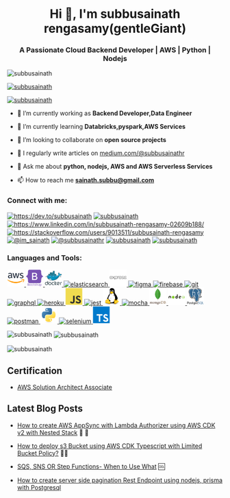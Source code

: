 <h1 align="center">Hi 👋, I'm subbusainath rengasamy(gentleGiant)</h1>
<h3 align="center">A Passionate Cloud Backend Developer | AWS | Python | Nodejs</h3>

<p align="left"> <img src="https://komarev.com/ghpvc/?username=subbusainath&label=Profile%20views&color=0e75b6&style=flat" alt="subbusainath" /> </p>

<p align="left"> <a href="https://github.com/ryo-ma/github-profile-trophy"><img src="https://github-profile-trophy.vercel.app/?username=subbusainath" alt="subbusainath" /></a> </p>

<p align="left"> <a href="https://twitter.com/subbusainath" target="blank"><img src="https://img.shields.io/twitter/follow/subbusainath?logo=twitter&style=for-the-badge" alt="subbusainath" /></a> </p>

- 🔭 I’m currently working as **Backend Developer,Data Engineer**

- 🌱 I’m currently learning **Databricks,pyspark,AWS Services**

- 👯 I’m looking to collaborate on **open source projects**

- 📝 I regularly write articles on [medium.com/@subbusainathr](https://www.medium.com/@subbusainathr)

- 💬 Ask me about **python, nodejs, AWS and AWS Serverless Services**

- 📫 How to reach me **sainath.subbu@gmail.com**



<h3 align="left">Connect with me:</h3>
<p align="left">
<a href="https://dev.to/subbusainath" target="blank"><img align="center" src="https://raw.githubusercontent.com/rahuldkjain/github-profile-readme-generator/master/src/images/icons/Social/devto.svg" alt="https://dev.to/subbusainath" height="30" width="40" /></a>
<a href="https://twitter.com/subbusainath" target="blank"><img align="center" src="https://raw.githubusercontent.com/rahuldkjain/github-profile-readme-generator/master/src/images/icons/Social/twitter.svg" alt="subbusainath" height="30" width="40" /></a>
<a href="https://linkedin.com/in/https://www.linkedin.com/in/subbusainath-rengasamy-02609b188/" target="blank"><img align="center" src="https://raw.githubusercontent.com/rahuldkjain/github-profile-readme-generator/master/src/images/icons/Social/linked-in-alt.svg" alt="https://www.linkedin.com/in/subbusainath-rengasamy-02609b188/" height="30" width="40" /></a>
<a href="https://stackoverflow.com/users/https://stackoverflow.com/users/9013511/subbusainath-rengasamy" target="blank"><img align="center" src="https://raw.githubusercontent.com/rahuldkjain/github-profile-readme-generator/master/src/images/icons/Social/stack-overflow.svg" alt="https://stackoverflow.com/users/9013511/subbusainath-rengasamy" height="30" width="40" /></a>
<a href="https://instagram.com/@im_sainath" target="blank"><img align="center" src="https://raw.githubusercontent.com/rahuldkjain/github-profile-readme-generator/master/src/images/icons/Social/instagram.svg" alt="@im_sainath" height="30" width="40" /></a>
<a href="https://medium.com/@subbusainathr" target="blank"><img align="center" src="https://raw.githubusercontent.com/rahuldkjain/github-profile-readme-generator/master/src/images/icons/Social/medium.svg" alt="@subbusainathr" height="30" width="40" /></a>
<a href="https://www.hackerrank.com/subbusainath" target="blank"><img align="center" src="https://raw.githubusercontent.com/rahuldkjain/github-profile-readme-generator/master/src/images/icons/Social/hackerrank.svg" alt="subbusainath" height="30" width="40" /></a>
<a href="https://www.leetcode.com/subbusainath" target="blank"><img align="center" src="https://raw.githubusercontent.com/rahuldkjain/github-profile-readme-generator/master/src/images/icons/Social/leet-code.svg" alt="subbusainath" height="30" width="40" /></a>
</p>

<h3 align="left">Languages and Tools:</h3>
<p align="left"> <a href="https://aws.amazon.com" target="_blank" rel="noreferrer"> <img src="https://raw.githubusercontent.com/devicons/devicon/master/icons/amazonwebservices/amazonwebservices-original-wordmark.svg" alt="aws" width="40" height="40"/> </a> <a href="https://getbootstrap.com" target="_blank" rel="noreferrer"> <img src="https://raw.githubusercontent.com/devicons/devicon/master/icons/bootstrap/bootstrap-plain-wordmark.svg" alt="bootstrap" width="40" height="40"/> </a> <a href="https://www.docker.com/" target="_blank" rel="noreferrer"> <img src="https://raw.githubusercontent.com/devicons/devicon/master/icons/docker/docker-original-wordmark.svg" alt="docker" width="40" height="40"/> </a> <a href="https://www.elastic.co" target="_blank" rel="noreferrer"> <img src="https://www.vectorlogo.zone/logos/elastic/elastic-icon.svg" alt="elasticsearch" width="40" height="40"/> </a> <a href="https://expressjs.com" target="_blank" rel="noreferrer"> <img src="https://raw.githubusercontent.com/devicons/devicon/master/icons/express/express-original-wordmark.svg" alt="express" width="40" height="40"/> </a> <a href="https://www.figma.com/" target="_blank" rel="noreferrer"> <img src="https://www.vectorlogo.zone/logos/figma/figma-icon.svg" alt="figma" width="40" height="40"/> </a> <a href="https://firebase.google.com/" target="_blank" rel="noreferrer"> <img src="https://www.vectorlogo.zone/logos/firebase/firebase-icon.svg" alt="firebase" width="40" height="40"/> </a> <a href="https://git-scm.com/" target="_blank" rel="noreferrer"> <img src="https://www.vectorlogo.zone/logos/git-scm/git-scm-icon.svg" alt="git" width="40" height="40"/> </a> <a href="https://graphql.org" target="_blank" rel="noreferrer"> <img src="https://www.vectorlogo.zone/logos/graphql/graphql-icon.svg" alt="graphql" width="40" height="40"/> </a> <a href="https://heroku.com" target="_blank" rel="noreferrer"> <img src="https://www.vectorlogo.zone/logos/heroku/heroku-icon.svg" alt="heroku" width="40" height="40"/> </a> <a href="https://developer.mozilla.org/en-US/docs/Web/JavaScript" target="_blank" rel="noreferrer"> <img src="https://raw.githubusercontent.com/devicons/devicon/master/icons/javascript/javascript-original.svg" alt="javascript" width="40" height="40"/> </a> <a href="https://jestjs.io" target="_blank" rel="noreferrer"> <img src="https://www.vectorlogo.zone/logos/jestjsio/jestjsio-icon.svg" alt="jest" width="40" height="40"/> </a> <a href="https://www.linux.org/" target="_blank" rel="noreferrer"> <img src="https://raw.githubusercontent.com/devicons/devicon/master/icons/linux/linux-original.svg" alt="linux" width="40" height="40"/> </a> <a href="https://mochajs.org" target="_blank" rel="noreferrer"> <img src="https://www.vectorlogo.zone/logos/mochajs/mochajs-icon.svg" alt="mocha" width="40" height="40"/> </a> <a href="https://www.mongodb.com/" target="_blank" rel="noreferrer"> <img src="https://raw.githubusercontent.com/devicons/devicon/master/icons/mongodb/mongodb-original-wordmark.svg" alt="mongodb" width="40" height="40"/> </a> <a href="https://nodejs.org" target="_blank" rel="noreferrer"> <img src="https://raw.githubusercontent.com/devicons/devicon/master/icons/nodejs/nodejs-original-wordmark.svg" alt="nodejs" width="40" height="40"/> </a> <a href="https://www.postgresql.org" target="_blank" rel="noreferrer"> <img src="https://raw.githubusercontent.com/devicons/devicon/master/icons/postgresql/postgresql-original-wordmark.svg" alt="postgresql" width="40" height="40"/> </a> <a href="https://postman.com" target="_blank" rel="noreferrer"> <img src="https://www.vectorlogo.zone/logos/getpostman/getpostman-icon.svg" alt="postman" width="40" height="40"/> </a> <a href="https://www.python.org" target="_blank" rel="noreferrer"> <img src="https://raw.githubusercontent.com/devicons/devicon/master/icons/python/python-original.svg" alt="python" width="40" height="40"/> </a> <a href="https://www.selenium.dev" target="_blank" rel="noreferrer"> <img src="https://raw.githubusercontent.com/detain/svg-logos/780f25886640cef088af994181646db2f6b1a3f8/svg/selenium-logo.svg" alt="selenium" width="40" height="40"/> </a> <a href="https://www.typescriptlang.org/" target="_blank" rel="noreferrer"> <img src="https://raw.githubusercontent.com/devicons/devicon/master/icons/typescript/typescript-original.svg" alt="typescript" width="40" height="40"/> </a> </p>

<p><img align="left" src="https://github-readme-stats.vercel.app/api/top-langs?username=subbusainath&show_icons=true&locale=en&layout=compact" alt="subbusainath" /></p>

<p>&nbsp;<img align="center" src="https://github-readme-stats.vercel.app/api?username=subbusainath&show_icons=true&locale=en" alt="subbusainath" /></p>

<p><img align="center" src="https://github-readme-streak-stats.herokuapp.com/?user=subbusainath&" alt="subbusainath" /></p>



## Certification

- [AWS Solution Architect Associate](https://www.credly.com/badges/49a3febb-da06-42dc-897d-527671880bb4/public_url)


## Latest Blog Posts

- [How to create AWS AppSync with Lambda Authorizer using AWS CDK v2 with Nested Stack](https://medium.com/aws-in-plain-english/how-to-create-aws-appsync-with-lambda-authorizer-using-aws-cdk-v2-with-nested-stack-66c69f609f84) 🚀 :rocket:

- [How to deploy s3 Bucket using AWS CDK Typescript with Limited Bucket Policy?](https://subbusainathr.medium.com/how-to-deploy-s3-bucket-using-aws-cdk-typescript-with-limited-bucket-policy-75142edae4b8) 🧗‍♂️

- [SQS, SNS OR Step Functions- When to Use What](https://www.antstack.io/blog/SNS-SQS-StepFunction-When-to-Use-What/) :cool:

- [How to create server side pagination Rest Endpoint using nodejs, prisma with Postgresql](https://dev.to/subbusainath/how-to-create-server-side-pagination-rest-api-endpoint-using-nodejs-prisma-with-postgresql-54l6)




